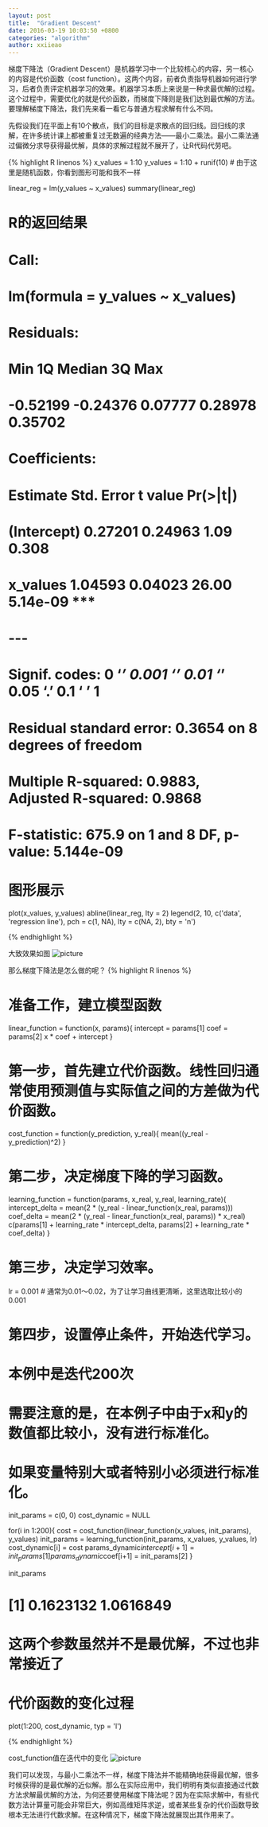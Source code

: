 ```yaml
---
layout: post
title:  "Gradient Descent"
date: 2016-03-19 10:03:50 +0800
categories: "algorithm"
author: xxiieao
---
```


梯度下降法（Gradient Descent）是机器学习中一个比较核心的内容，另一核心的内容是代价函数（cost function）。这两个内容，前者负责指导机器如何进行学习，后者负责评定机器学习的效果。机器学习本质上来说是一种求最优解的过程。这个过程中，需要优化的就是代价函数，而梯度下降则是我们达到最优解的方法。要理解梯度下降法，我们先来看一看它与普通方程求解有什么不同。

先假设我们在平面上有10个散点，我们的目标是求散点的回归线。回归线的求解，在许多统计课上都被重复过无数遍的经典方法——最小二乘法。最小二乘法通过偏微分求导获得最优解，具体的求解过程就不展开了，让R代码代劳吧。

{% highlight R linenos %}
x_values = 1:10
y_values = 1:10 + runif(10) # 由于这里是随机函数，你看到图形可能和我不一样

linear_reg = lm(y_values ~ x_values)
summary(linear_reg)

# R的返回结果
# Call:
# lm(formula = y_values ~ x_values)
#
# Residuals:
#      Min       1Q   Median       3Q      Max
# -0.52199 -0.24376  0.07777  0.28978  0.35702
#
# Coefficients:
#             Estimate Std. Error t value Pr(>|t|)    
# (Intercept)  0.27201    0.24963    1.09    0.308    
# x_values     1.04593    0.04023   26.00 5.14e-09 ***
# ---
# Signif. codes:  0 ‘***’ 0.001 ‘**’ 0.01 ‘*’ 0.05 ‘.’ 0.1 ‘ ’ 1
#
# Residual standard error: 0.3654 on 8 degrees of freedom
# Multiple R-squared:  0.9883,	Adjusted R-squared:  0.9868
# F-statistic: 675.9 on 1 and 8 DF,  p-value: 5.144e-09
#

# 图形展示
plot(x_values, y_values)
abline(linear_reg, lty = 2)
legend(2, 10, c('data', 'regression line'), pch = c(1, NA), lty = c(NA, 2), bty = 'n')

{% endhighlight %}

大致效果如图
![picture](http://ww3.sinaimg.cn/mw690/6daafd01gw1f2239zk6rmj20dc0dcq34.jpg)

那么梯度下降法是怎么做的呢？
{% highlight R linenos %}
# 准备工作，建立模型函数
linear_function = function(x, params){
  intercept = params[1]
  coef = params[2]
  x * coef + intercept
}

# 第一步，首先建立代价函数。线性回归通常使用预测值与实际值之间的方差做为代价函数。
cost_function = function(y_prediction, y_real){
  mean((y_real - y_prediction)^2)
}

# 第二步，决定梯度下降的学习函数。
learning_function = function(params, x_real, y_real, learning_rate){
  intercept_delta = mean(2 * (y_real - linear_function(x_real, params)))
  coef_delta = mean(2 * (y_real - linear_function(x_real, params)) * x_real)
  c(params[1] + learning_rate * intercept_delta, params[2] + learning_rate * coef_delta)
}

# 第三步，决定学习效率。
lr = 0.001 # 通常为0.01～0.02，为了让学习曲线更清晰，这里选取比较小的0.001

# 第四步，设置停止条件，开始迭代学习。
# 本例中是迭代200次
# 需要注意的是，在本例子中由于x和y的数值都比较小，没有进行标准化。
# 如果变量特别大或者特别小必须进行标准化。

init_params = c(0, 0)
cost_dynamic = NULL

for(i in 1:200){
  cost = cost_function(linear_function(x_values, init_params), y_values)
  init_params = learning_function(init_params, x_values, y_values, lr)
  cost_dynamic[i] = cost
  params_dynamic$intercept[i+1] = init_params[1]
  params_dynamic$coef[i+1] = init_params[2]
}

init_params
# [1] 0.1623132 1.0616849
# 这两个参数虽然并不是最优解，不过也非常接近了

# 代价函数的变化过程
plot(1:200, cost_dynamic, typ = 'l')

{% endhighlight %}

cost_function值在迭代中的变化
![picture](http://ww4.sinaimg.cn/mw690/6daafd01gw1f2239zmfclj20dc0dc0st.jpg)

我们可以发现，与最小二乘法不一样，梯度下降法并不能精确地获得最优解，很多时候获得的是最优解的近似解。那么在实际应用中，我们明明有类似直接通过代数方法求解最优解的方法，为何还要使用梯度下降法呢？因为在实际求解中，有些代数方法计算量可能会非常巨大，例如高维矩阵求逆，或者某些复杂的代价函数导致根本无法进行代数求解。在这种情况下，梯度下降法就展现出其作用来了。
